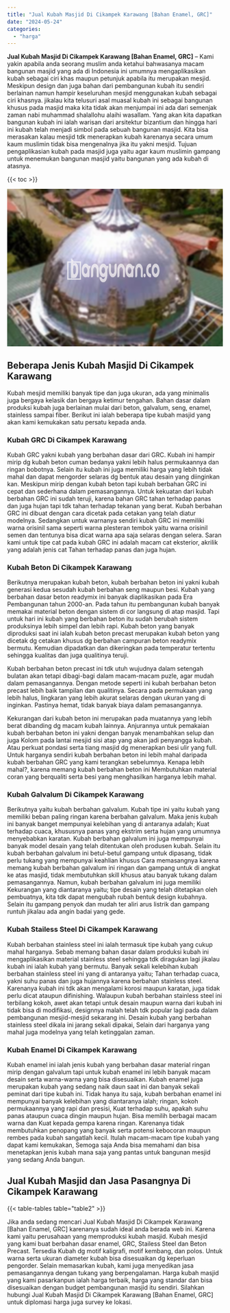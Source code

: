 ```yaml
---
title: "Jual Kubah Masjid Di Cikampek Karawang [Bahan Enamel, GRC]"
date: "2024-05-24"
categories: 
  - "harga"
---
```


**Jual Kubah Masjid Di Cikampek Karawang \[Bahan Enamel, GRC\]** – Kami yakin apabila anda seorang muslim anda ketahui bahwasanya macam bangunan masjid yang ada di Indonesia ini umumnya mengaplikasikan kubah sebagai ciri khas maupun petunjuk apabila itu merupakan mesjid. Meskipun design dan juga bahan dari pembangunan kubah itu sendiri berlainan namun hampir keseluruhan mesjid menggunakan kubah sebagai ciri khasnya. jikalau kita telusuri asal muasal kubah ini sebagai bangunan khusus pada masjid maka kita tidak akan menjumpai ini ada dari semenjak zaman nabi muhammad shalallohu alaihi wasallam. Yang akan kita dapatkan bangunan kubah ini ialah warisan dari arsitektur bizantium dan hingga hari ini kubah telah menjadi simbol pada sebuah bangunan masjid. Kita bisa merasakan kalau mesjid tdk menerapkan kubah karenanya secara umum kaum muslimin tidak bisa mengenalnya jika itu yakni mesjid. Tujuan pengaplikasian kubah pada masjid juga yaitu agar kaum muslimin gampang untuk menemukan bangunan masjid yaitu bangunan yang ada kubah di atasnya.

{{< toc >}}

![Jual Kubah Masjid Di Cikampek Karawang [Bahan Enamel, GRC]](/images/jual-kubah-masjid-19.png)

## Beberapa Jenis Kubah Masjid Di Cikampek Karawang

Kubah mesjid memiliki banyak tipe dan juga ukuran, ada yang minimalis juga bergaya kelasik dan bergaya ketimur tengahan. Bahan dasar dalam produksi kubah juga berlainan mulai dari beton, galvalum, seng, enamel, stainless sampai fiber. Berikut ini ialah beberapa tipe kubah masjid yang akan kami kemukakan satu persatu kepada anda.

### Kubah GRC Di Cikampek Karawang

Kubah GRC yakni kubah yang berbahan dasar dari GRC. Kubah ini hampir mirip dg kubah beton cuman bedanya yakni lebih halus permukaannya dan ringan bobotnya. Selain itu kubah ini juga memiliki harga yang lebih tidak mahal dan dapat mengorder selaras dg bentuk atau desain yang diinginkan kan. Meskipun mirip dengan kubah beton tapi kubah berbahan GRC ini cepat dan sederhana dalam pemasangannya. Untuk kekuatan dari kubah berbahan GRC ini sudah teruji, karena bahan GRC tahan terhadap panas dan juga hujan tapi tdk tahan terhadap tekanan yang berat. Kubah berbahan GRC ini dibuat dengan cara dicetak pada cetakan yang telah diatur modelnya. Sedangkan untuk warnanya sendiri kubah GRC ini memiliki warna orisinil sama seperti warna plesteran tembok yaitu warna orisinil semen dan tentunya bisa dicat warna apa saja selaras dengan selera. Saran kami untuk tipe cat pada kubah GRC ini adalah macam cat eksterior, akrilik yang adalah jenis cat Tahan terhadap panas dan juga hujan.

### Kubah Beton Di Cikampek Karawang

Berikutnya merupakan kubah beton, kubah berbahan beton ini yakni kubah generasi kedua sesudah kubah berbahan seng maupun besi. Kubah yang berbahan dasar beton readymix ini banyak diaplikasikan pada Era Pembangunan tahun 2000-an. Pada tahun itu pembangunan kubah banyak memakai material beton dengan sistem di cor langsung di atap masjid. Tapi untuk hari ini kubah yang berbahan beton itu sudah berubah sistem produksinya lebih simpel dan lebih rapi. Kubah beton yang banyak diproduksi saat ini ialah kubah beton precast merupakan kubah beton yang dicetak dg cetakan khusus dg berbahan campuran beton readymix bermutu. Kemudian dipadatkan dan dikeringkan pada temperatur tertentu sehingga kualitas dan juga qualitinya teruji.

Kubah berbahan beton precast ini tdk utuh wujudnya dalam setengah bulatan akan tetapi dibagi-bagi dalam macam-macam puzle, agar mudah dalam pemasangannya. Dengan metode seperti ini kubah berbahan beton precast lebih baik tampilan dan qualitinya. Secara pada permukaan yang lebih halus, lingkaran yang lebih akurat selaras dengan ukuran yang di inginkan. Pastinya hemat, tidak banyak biaya dalam pemasangannya.

Kekurangan dari kubah beton ini merupakan pada muatannya yang lebih berat dibanding dg macam kubah lainnya. Anjurannya untuk pemakaian kubah berbahan beton ini yakni dengan banyak menambahkan selup dan juga Kolom pada lantai mesjid sisi atap yang akan jadi penyangga kubah. Atau perkuat pondasi serta tiang masjid dg menerapkan besi ulir yang full. Untuk harganya sendiri kubah berbahan beton ini lebih mahal daripada kubah berbahan GRC yang kami terangkan sebelumnya. Kenapa lebih mahal?, karena memang kubah berbahan beton ini Membutuhkan material coran yang berqualiti serta besi yang menghasilkan harganya lebih mahal.

### Kubah Galvalum Di Cikampek Karawang

Berikutnya yaitu kubah berbahan galvalum. Kubah tipe ini yaitu kubah yang memiliki beban paling ringan karena berbahan galvalum. Maka jenis kubah ini banyak banget mempunyai kelebihan yang di antaranya adalah; Kuat terhadap cuaca, khususnya panas yang ekstrim serta hujan yang umumnya menyebabkan karatan. Kubah berbahan galvalum ini juga mempunyai banyak model desain yang telah ditentukan oleh produsen kubah. Selain itu kubah berbahan galvalum ini betul-betul gampang untuk dipasang, tidak perlu tukang yang mempunyai keahlian khusus Cara memasangnya karena memang kubah berbahan galvalum ini ringan dan gampang untuk di angkat ke atas masjid, tidak membutuhkan skill khusus atau banyak tukang dalam pemasangannya. Namun, kubah berbahan galvalum ini juga memiliki Kekurangan yang diantaranya yaitu; tipe desain yang telah ditetapkan oleh pembuatnya, kita tdk dapat mengubah rubah bentuk design kubahnya. Selain itu gampang penyok dan mudah ter aliri arus listrik dan gampang runtuh jikalau ada angin badai yang gede.

### Kubah Stailess Steel Di Cikampek Karawang

Kubah berbahan stainless steel ini ialah termasuk tipe kubah yang cukup mahal harganya. Sebab memang bahan dasar dalam produksi kubah ini mengaplikasikan material stainless steel sehingga tdk diragukan lagi jikalau kubah ini ialah kubah yang bermutu. Banyak sekali kelebihan kubah berbahan stainless steel ini yang di antaranya yaitu; Tahan terhadap cuaca, yakni suhu panas dan juga hujannya karena berbahan stainless steel. Karenanya kubah ini tdk akan mengalami korosi maupun karatan, juga tidak perlu dicat ataupun difinishing. Walaupun kubah berbahan stainless steel ini terbilang kokoh, awet akan tetapi untuk desain maupun warna dari kubah ini tidak bisa di modifikasi, designnya malah telah tdk popular lagi pada dalam pembangunan mesjid-mesjid sekarang ini. Desain kubah yang berbahan stainless steel dikala ini jarang sekali dipakai, Selain dari harganya yang mahal juga modelnya yang telah ketinggalan zaman.

### Kubah Enamel Di Cikampek Karawang

Kubah enamel ini ialah jenis kubah yang berbahan dasar material ringan mirip dengan galvalum tapi untuk kubah enamel ini lebih banyak macam desain serta warna-warna yang bisa disesuaikan. Kubah enamel juga merupakan kubah yang sedang naik daun saat ini dan banyak sekali peminat dari tipe kubah ini. Tidak hanya itu saja, kubah berbahan enamel ini mempunyai banyak kelebihan yang diantaranya ialah; ringan, kokoh permukaannya yang rapi dan presisi, Kuat terhadap suhu, apakah suhu panas ataupun cuaca dingin maupun hujan. Bisa memilih berbagai macam warna dan Kuat kepada gempa karena ringan. Karenanya tidak membutuhkan penopang yang banyak serta potensi kebocoran maupun rembes pada kubah sangatlah kecil. Itulah macam-macam tipe kubah yang dapat kami kemukakan, Semoga saja Anda bisa memahami dan bisa menetapkan jenis kubah mana saja yang pantas untuk bangunan mesjid yang sedang Anda bangun.

## Jual Kubah Masjid dan Jasa Pasangnya Di Cikampek Karawang

{{< table-tables table="table2" >}}

Jika anda sedang mencari Jual Kubah Masjid Di Cikampek Karawang \[Bahan Enamel, GRC\] karenanya sudah ideal anda berada web ini. Karena kami yaitu perusahaan yang memproduksi kubah masjid. Kubah mesjid yang kami buat berbahan dasar enamel, GRC, Stailess Steel dan Beton Precast. Tersedia Kubah dg motif kaligrafi, motif kembang, dan polos. Untuk warna serta ukuran diameter kubah bisa disesuaikan dg keperluan pengorder. Selain memasarkan kubah, kami juga menyedikan jasa pemasangannya dengan tukang yang berpengalaman. Harga kubah masjid yang kami pasarkanpun ialah harga terbaik, harga yang standar dan bisa disesuaikan dengan budget pembangunan masjid itu sendiri. Silahkan hubungi Jual Kubah Masjid Di Cikampek Karawang \[Bahan Enamel, GRC\] untuk diplomasi harga juga survey ke lokasi.
